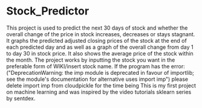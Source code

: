 # Stock_Predictor
This project is used to predict the next 30 days of stock and whether the overall
change of the price in stock increases, decreases or stays stagnant. It graphs the predicted adjusted closing prices of the 
stock at the end of each predicted day and as well as a graph of the overall change from day 1 to day 30 in stock price. It
also shows the average price of the stock within the month. The project works by inputting the stock you want in the preferable 
form of WIKI/insert stock name.
If the program has the error: ("DeprecationWarning: the imp module is deprecated in favour of importlib; 
see the module's documentation for alternative uses import imp") please delete import imp from cloudpickle for the time being 
This is my first project on machine learning and was inspired by the video  tutorials sklearn series by sentdex. 
